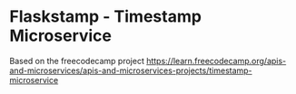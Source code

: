 # Flaskstamp - Timestamp Microservice

Based on the freecodecamp project https://learn.freecodecamp.org/apis-and-microservices/apis-and-microservices-projects/timestamp-microservice


